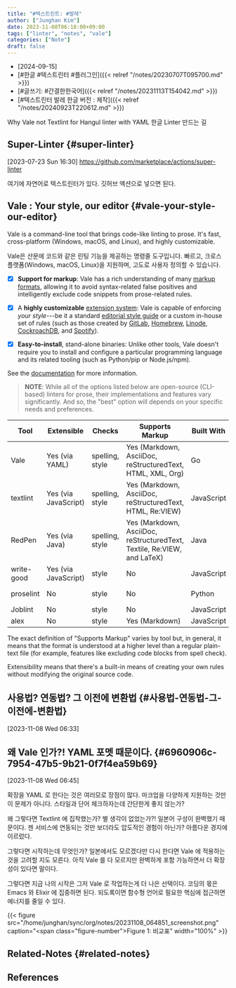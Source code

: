 ```yaml
---
title: "#텍스트린트: #발레"
author: ["Junghan Kim"]
date: 2023-11-08T06:18:00+09:00
tags: ["linter", "notes", "vale"]
categories: ["Note"]
draft: false
---
```


-   [2024-09-15]
-   [#한글 #텍스트린터 #플러그인]({{< relref "/notes/20230707T095700.md" >}})
-   [#글쓰기: #간결한한국어]({{< relref "/notes/20231113T154042.md" >}})
-   [#텍스트린터 발레 한글 버전 : 제작]({{< relref "/notes/20240923T220612.md" >}})

Why Vale not Textlint for Hangul linter with YAML 한글 Linter 만드는 길


## Super-Linter {#super-linter}

<span class="timestamp-wrapper"><span class="timestamp">[2023-07-23 Sun 16:30]</span></span> <https://github.com/marketplace/actions/super-linter>

여기에 자연어로 텍스트린터가 있다. 깃허브 액션으로 넣으면 된다.


## Vale : Your style, our editor {#vale-your-style-our-editor}

Vale is a command-line tool that brings code-like linting to prose. It's fast, cross-platform (Windows, macOS, and Linux), and highly customizable.

Vale은 산문에 코드와 같은 린팅 기능을 제공하는 명령줄 도구입니다. 빠르고, 크로스 플랫폼(Windows, macOS, Linux)을 지원하며, 고도로 사용자 정의할 수 있습니다.

-   [X] **Support for markup**: Vale has a rich understanding of many [markup formats](https://docs.errata.ai/vale/scoping#formats), allowing it to avoid syntax-related false positives and intelligently exclude code snippets from prose-related rules.

-   [X] A **highly customizable** [extension system](https://vale.sh/docs/topics/styles/): Vale is capable of enforcing _your style_---be it a standard [editorial style guide](https://github.com/errata-ai/styles#available-styles) or a custom in-house set of rules (such as those created by [GitLab](https://docs.gitlab.com/ee/development/documentation/testing.html#vale), [Homebrew](https://github.com/Homebrew/brew/tree/master/docs/vale-styles/Homebrew), [Linode](https://www.linode.com/blog/linode/docs-as-code-at-linode/), [CockroachDB](https://github.com/cockroachdb/docs/tree/master/vale), and [Spotify](https://github.com/spotify/backstage)).

-   [X] **Easy-to-install**, stand-alone binaries: Unlike other tools, Vale doesn't require you to install and configure a particular programming language and its related tooling (such as Python/pip or Node.js/npm).

See the [documentation](https://vale.sh) for more information.

> **NOTE**: While all of the options listed below are open-source (CLI-based) linters for prose, their implementations and features vary significantly. And so, the "best" option will depends on your specific needs and preferences.

| Tool       | Extensible           | Checks          | Supports Markup                                                         | Built With | License      |
|------------|----------------------|-----------------|-------------------------------------------------------------------------|------------|--------------|
| Vale       | Yes (via YAML)       | spelling, style | Yes (Markdown, AsciiDoc, reStructuredText, HTML, XML, Org)              | Go         | MIT          |
| textlint   | Yes (via JavaScript) | spelling, style | Yes (Markdown, AsciiDoc, reStructuredText, HTML, Re:VIEW)               | JavaScript | MIT          |
| RedPen     | Yes (via Java)       | spelling, style | Yes (Markdown, AsciiDoc, reStructuredText, Textile, Re:VIEW, and LaTeX) | Java       | Apache-2.0   |
| write-good | Yes (via JavaScript) | style           | No                                                                      | JavaScript | MIT          |
| proselint  | No                   | style           | No                                                                      | Python     | BSD 3-Clause |
| Joblint    | No                   | style           | No                                                                      | JavaScript | MIT          |
| alex       | No                   | style           | Yes (Markdown)                                                          | JavaScript | MIT          |

The exact definition of "Supports Markup" varies by tool but, in general, it means that the format is understood at a higher level than a regular plain-text file (for example, features like excluding code blocks from spell check).

Extensibility means that there's a built-in means of creating your own rules without modifying the original source code.


## 사용법? 연동법? 그 이전에 변환법 {#사용법-연동법-그-이전에-변환법}

<span class="timestamp-wrapper"><span class="timestamp">[2023-11-08 Wed 06:33]</span></span>


## 왜 Vale 인가?! YAML 포멧 때문이다. {#6960906c-7954-47b5-9b21-0f7f4ea59b69}

<span class="timestamp-wrapper"><span class="timestamp">[2023-11-08 Wed 06:45]</span></span>

확장을 YAML 로 한다는 것은 여러모로 장점이 많다. 마크업을 다양하게 지원하는 것만이 문제가 아니다. 스타일과 단어 체크하자는데 간단한게 좋지 않는가?

왜 그렇다면 Textlint 에 집착했는가? 별 생각이 없었는가?! 일본어 구성이 완벽했기 때문이다. 젠 서비스에 연동되는 것만 보더라도 압도적인 경험이 아닌가? 아름다운 경지에 이르렀다.

그렇다면 시작하는데 무엇인가? 일본에서도 모르겠다만 다시 한다면 Vale 에 적용하는 것을 고려할 지도 모른다. 아직 Vale 를 다 모르지만 완벽하게 포함 가능하면서 더 확장성이 있다면 말이다.

그렇다면 지금 나의 시작은 그저 Vale 로 작업하는게 더 나은 선택이다. 코딩의 몫은 Emacs 와 Elixir 에 집중하면 된다. 되도록이면 함수형 언어로 필요한 핵심에 접근하면 에너지를 줄일 수 있다.

{{< figure src="/home/junghan/sync/org/notes/20231108_064851_screenshot.png" caption="<span class=\"figure-number\">Figure 1: </span>비교표" width="100%" >}}


## Related-Notes {#related-notes}

## References

<style>.csl-entry{text-indent: -1.5em; margin-left: 1.5em;}</style><div class="csl-bib-body">
</div>
